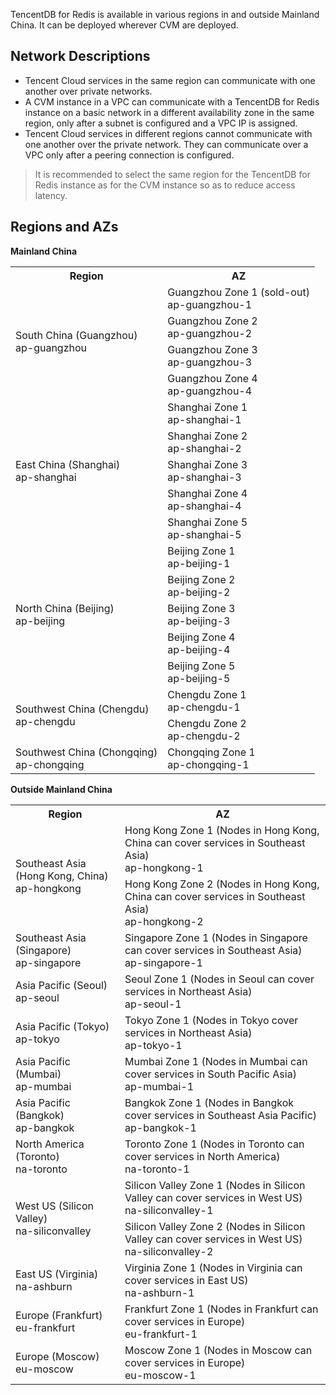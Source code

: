 TencentDB for Redis is available in various regions in and outside Mainland China. It can be deployed wherever CVM are deployed.

## Network Descriptions
- Tencent Cloud services in the same region can communicate with one another over private networks.
- A CVM instance in a VPC can communicate with a TencentDB for Redis instance on a basic network in a different availability zone in the same region, only after a subnet is configured and a VPC IP is assigned.
- Tencent Cloud services in different regions cannot communicate with one another over the private network. They can communicate over a VPC only after a peering connection is configured.
 > It is recommended to select the same region for the TencentDB for Redis instance as for the CVM instance so as to reduce access latency.


## Regions and AZs
**Mainland China**

<table class="table-striped">
<tbody>
	<tr>
		<th>Region</th>
		<th>AZ</th>
	</tr>
	<tr>
		<td rowspan="4">South China (Guangzhou) <br> ap-guangzhou</td>
		<td>Guangzhou Zone 1 (sold-out)<br> ap-guangzhou-1</td>
	</tr>	
	<tr>
		<td>Guangzhou Zone 2 <br>ap-guangzhou-2</td>
	</tr>
	<tr>
		<td>Guangzhou Zone 3 <br>ap-guangzhou-3</td>
	</tr>
	<tr>
		<td>Guangzhou Zone 4 <br>ap-guangzhou-4</td>
	</tr>
	<tr>
		<td rowspan="5">East China (Shanghai) <br>ap-shanghai</td>
		<td>Shanghai Zone 1 <br>ap-shanghai-1</td>
	</tr>
	<tr>
		<td>Shanghai Zone 2 <br>ap-shanghai-2</td>
	</tr>
	<tr>
		<td>Shanghai Zone 3 <br>ap-shanghai-3</td>
	</tr>
		<tr>
		<td>Shanghai Zone 4 <br>ap-shanghai-4</td>
	</tr>
	<tr>
		<td>Shanghai Zone 5 <br>ap-shanghai-5</td>
	</tr>
	<tr>
			<td rowspan="5">North China (Beijing) <br>ap-beijing</td>
			<td>Beijing Zone 1 <br>ap-beijing-1</td>
	</tr>
	<tr>
			<td>Beijing Zone 2 <br>ap-beijing-2</td>
	</tr>
	<tr>
			<td>Beijing Zone 3 <br>ap-beijing-3</td>
	</tr>
		<tr>
			<td>Beijing Zone 4 <br>ap-beijing-4</td>
	</tr>
			<tr>
			<td>Beijing Zone 5 <br>ap-beijing-5</td>
	</tr>
	<tr>
		<td rowspan="2">Southwest China (Chengdu) <br>ap-chengdu</td>
		<td>Chengdu Zone 1 <br>ap-chengdu-1</td>
	</tr>
	<tr>
			<td>Chengdu Zone 2 <br>ap-chengdu-2</td>
	</tr>    
	<tr>
			<td >Southwest China (Chongqing) <br>ap-chongqing</td>
			<td>Chongqing Zone 1 <br>ap-chongqing-1</td>
	</tr>
</tbody>
</table>	


**Outside Mainland China**

<table class="table-striped">
	<tbody>
	<tr>
			<th>Region</th>
			<th>AZ</th>
		</tr>
		<tr>
			<td rowspan="2">Southeast Asia (Hong Kong, China) <br>ap-hongkong</td>
			<td>Hong Kong Zone 1 (Nodes in Hong Kong, China can cover services in Southeast Asia) <br>ap-hongkong-1</td>
		</tr>
<tr>
			<td>Hong Kong Zone 2 (Nodes in Hong Kong, China can cover services in Southeast Asia) <br>ap-hongkong-2</td>
		   </tr>
		<tr>
			<td>Southeast Asia (Singapore) <br>ap-singapore</td>
			<td>Singapore Zone 1 (Nodes in Singapore can cover services in Southeast Asia) <br>ap-singapore-1</td>
		</tr>
		<tr>
			<td >Asia Pacific (Seoul) <br>ap-seoul</td>
			<td>Seoul Zone 1 (Nodes in Seoul can cover services in Northeast Asia) <br>ap-seoul-1</td>
		</tr>
		<tr>
			<td >Asia Pacific (Tokyo) <br>ap-tokyo</td>
			<td>Tokyo Zone 1 (Nodes in Tokyo cover services in Northeast Asia) <br>ap-tokyo-1</td>
		</tr>
       <tr>
			<td >Asia Pacific (Mumbai) <br>ap-mumbai</td>
			<td>Mumbai Zone 1 (Nodes in Mumbai can cover services in South Pacific Asia) <br>ap-mumbai-1</td>
		</tr>
		<tr>
		  	<td >Asia Pacific (Bangkok) <br>ap-bangkok </td>
				 <td >Bangkok Zone 1 (Nodes in Bangkok cover services in Southeast Asia Pacific) <br>ap-bangkok-1</td>
		<tr>
			<td>North America (Toronto) <br>na-toronto</td>
			<td>Toronto Zone 1 (Nodes in Toronto can cover services in North America) <br>na-toronto-1</td>
		</tr>
		<tr>
			<td rowspan="2">West US (Silicon Valley) <br>na-siliconvalley</td>
			<td>Silicon Valley Zone 1 (Nodes in Silicon Valley can cover services in West US) <br>na-siliconvalley-1</td>
		</tr>
			<tr>
			<td>Silicon Valley Zone 2 (Nodes in Silicon Valley can cover services in West US) <br>na-siliconvalley-2</td>
	</tr> 
		<tr>
		<tr>
			<td>East US (Virginia) <br>na-ashburn</td>
			<td>Virginia Zone 1 (Nodes in Virginia can cover services in East US) <br>na-ashburn-1</td>
		</tr>
			<td>Europe (Frankfurt) <br>eu-frankfurt</td>
			<td>Frankfurt Zone 1 (Nodes in Frankfurt can cover services in Europe) <br>eu-frankfurt-1</td>
		</tr>
		<td >Europe (Moscow) <br>eu-moscow</td>
		<td>Moscow Zone 1 (Nodes in Moscow can cover services in Europe) <br>eu-moscow-1</td>
		</tr>
	</tbody>
</table>

